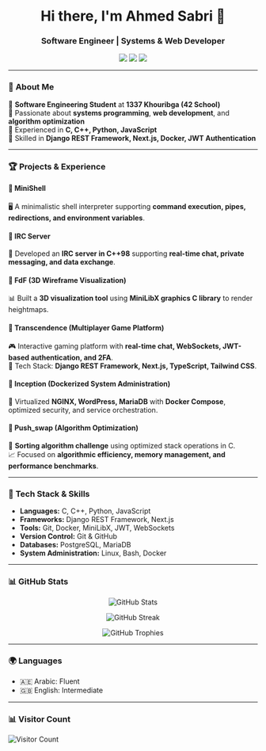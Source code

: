 <h1 align="center">Hi there, I'm Ahmed Sabri 👋</h1>
<h3 align="center">Software Engineer | Systems & Web Developer</h3>

<p align="center">
  <a href="mailto:sabriahamed@gmail.com"><img src="https://img.shields.io/badge/Email-sabriahamed@gmail.com-red?style=flat-square&logo=gmail"></a>
  <a href="https://linkedin.com/in/ahmed-sabri-446364259"><img src="https://img.shields.io/badge/LinkedIn-Ahmed%20Sabri-blue?style=flat-square&logo=linkedin"></a>
  <a href="https://github.com/ahmeedsabrri"><img src="https://img.shields.io/github/followers/ahmeedsabrri?label=GitHub&style=flat-square"></a>
</p>

---

### 🚀 **About Me**
🔹 **Software Engineering Student** at **1337 Khouribga (42 School)**  
🔹 Passionate about **systems programming**, **web development**, and **algorithm optimization**  
🔹 Experienced in **C, C++, Python, JavaScript**  
🔹 Skilled in **Django REST Framework, Next.js, Docker, JWT Authentication**  

---

### 🏆 **Projects & Experience**
#### 🔹 MiniShell
🖥️ A minimalistic shell interpreter supporting **command execution, pipes, redirections, and environment variables**.

#### 🔹 IRC Server
💬 Developed an **IRC server in C++98** supporting **real-time chat, private messaging, and data exchange**.

#### 🔹 FdF (3D Wireframe Visualization)
📊 Built a **3D visualization tool** using **MiniLibX graphics C library** to render heightmaps.

#### 🔹 Transcendence (Multiplayer Game Platform)
🎮 Interactive gaming platform with **real-time chat, WebSockets, JWT-based authentication, and 2FA**.  
🚀 Tech Stack: **Django REST Framework, Next.js, TypeScript, Tailwind CSS**.

#### 🔹 Inception (Dockerized System Administration)
🐳 Virtualized **NGINX, WordPress, MariaDB** with **Docker Compose**, optimized security, and service orchestration.

#### 🔹 Push_swap (Algorithm Optimization)
📌 **Sorting algorithm challenge** using optimized stack operations in C.  
📈 Focused on **algorithmic efficiency, memory management, and performance benchmarks**.

---

### 🔧 **Tech Stack & Skills**
- **Languages:** C, C++, Python, JavaScript
- **Frameworks:** Django REST Framework, Next.js
- **Tools:** Git, Docker, MiniLibX, JWT, WebSockets
- **Version Control:** Git & GitHub
- **Databases:** PostgreSQL, MariaDB
- **System Administration:** Linux, Bash, Docker

---

### 📊 **GitHub Stats**
<p align="center">
  <img src="https://github-readme-stats.vercel.app/api?username=ahmeedsabrri&show_icons=true&theme=radical" alt="GitHub Stats">
</p>

<p align="center">
  <img src="https://github-readme-streak-stats.herokuapp.com/?user=ahmeedsabrri&theme=radical" alt="GitHub Streak">
</p>

<p align="center">
  <img src="https://github-profile-trophy.vercel.app/?username=ahmeedsabrri&theme=onedark&margin-w=10" alt="GitHub Trophies">
</p>

---

### 🌍 **Languages**
- 🇦🇪 Arabic: Fluent
- 🇬🇧 English: Intermediate

---

### 📊 **Visitor Count**
![Visitor Count](https://komarev.com/ghpvc/?username=ahmeedsabrri&color=blue)
